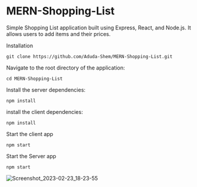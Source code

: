 # MERN-Shopping-List

Simple Shopping List application built using Express, React, and Node.js. It allows users to add items and their prices.

Installation

``git clone https://github.com/Aduda-Shem/MERN-Shopping-List.git``

Navigate to the root directory of the application:

``cd MERN-Shopping-List``

Install the server dependencies:

``npm install``

install the client dependencies:

``npm install``

Start the client app

``npm start``

Start the Server app

``npm start ``

![Screenshot_2023-02-23_18-23-55](https://user-images.githubusercontent.com/100862586/221055582-d59c153d-e7ed-4a94-b6e2-73d66cac433c.png)
